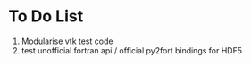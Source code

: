 # To Do List
1. Modularise vtk test code
2. test unofficial fortran api / official py2fort bindings for HDF5

